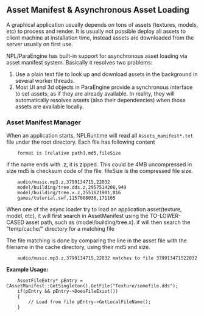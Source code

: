 ## Asset Manifest & Asynchronous Asset Loading 
A graphical application usually depends on tons of assets (textures, models, etc) to process and render. It is usually not possible deploy all assets to client machine at installation time, instead assets are downloaded from the server usually on first use. 

NPL/ParaEngine has built-in support for asynchronous asset loading via asset manifest system. Basically it resolves two problems:
1. Use a plain text file to look up and download assets in the background in several worker threads. 
2. Most UI and 3d objects in ParaEngine provide a synchronous interface to set assets, as if they are already available. In reality, they will automatically resolves assets (also their dependencies) when those assets are available locally. 

### Asset Manifest Manager
When an application starts, NPLRuntime will read all `Assets_manifest*.txt` file under the root directory. Each file has following content
```
	format is [relative path],md5,fileSize 
```
if the name ends with .z, it is zipped. This could be 4MB uncompressed in size
 md5 is checksum code of the file. fileSize is the compressed file size. 

```	
	audio/music.mp3.z,3799134715,22032
	model/building/tree.dds.z,2957514200,949
	model/building/tree.x.z,2551621901,816
	games/tutorial.swf,1157008036,171105
```
When one of the async loader try to load an application asset(texture, model, etc), it will first search in AssetManifest
using the TO-LOWER-CASED asset path, such as (model/building/tree.x). if will then search the "temp/cache/" directory for a matching file
	
The file matching is done by comparing the line in the asset file with the filename in the cache directory, using their md5 and size. 
```	
	audio/music.mp3.z,3799134715,22032 matches to file 379913471522032
```

**Example Usage:**
```
	AssetFileEntry* pEntry = CAssetManifest::GetSingleton().GetFile("Texture/somefile.dds");
	if(pEntry && pEntry->DoesFileExist())
	{
		// Load from file pEntry->GetLocalFileName();
	}
```